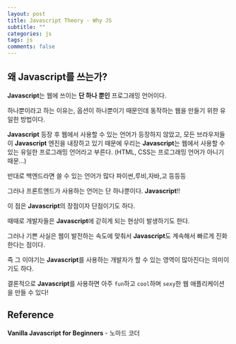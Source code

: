 ```yaml
---
layout: post
title: Javascript Theory - Why JS
subtitle: ""
categories: js
tags: js
comments: false
---
```


## 왜 Javascript를 쓰는가?

**Javascript**는 웹에 쓰이는 **단 하나 뿐인** 프로그래밍 언어이다.

하나뿐이라고 하는 이유는, 옵션이 하나뿐이기 때문인데 동작하는 웹을 만들기 위한 유일한 방법이다.

**Javascript** 등장 후 웹에서 사용할 수 있는 언어가 등장하지 않았고, 모든 브라우저들이 **Javascript** 엔진을 내장하고 있기 때문에 우리는 **Javascript**는 웹에서 사용할 수 있는 유일한 프로그래밍 언어라고 부른다. (HTML, CSS는 프로그래밍 언어가 아니기 때문...)

반대로 백엔드라면 쓸 수 있는 언어가 많다 파이썬,루비,자바,고 등등등

그러나 프론트엔드가 사용하는 언어는 단 하나뿐이다. **Javascript**!!

이 점은 **Javascript**의 장점이자 단점이기도 하다.

때때로 개발자들은 **Javascript**에 갇히게 되는 현상이 발생하기도 한다.

그러나 기쁜 사실은 웹이 발전하는 속도에 맞춰서 **Javascript**도 계속해서 빠르게 진화한다는 점이다.

즉 그 이야기는 **Javascript**를 사용하는 개발자가 할 수 있는 영역이 많아진다는 의미이기도 하다.

결론적으로 **Javascript**를 사용하면 아주 `fun`하고 `cool`하며 `sexy`한 웹 애플리케이션을 만들 수 있다!

## Reference

**Vanilla Javascript for Beginners** - 노마드 코더
